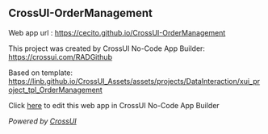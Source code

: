 ## CrossUI-OrderManagement
Web app url : https://cecito.github.io/CrossUI-OrderManagement

This project was created by CrossUI No-Code App Builder: https://crossui.com/RADGithub

Based on template: https://linb.github.io/CrossUI_Assets/assets/projects/DataInteraction/xui_project_tpl_OrderManagement

Click [here](https://crossui.com/RADGithub/#!from=github&owner=cecito&repo=CrossUI-OrderManagement) to edit this web app in CrossUI No-Code App Builder

<i>Powered by [CrossUI](https://crossui.com)</i>
